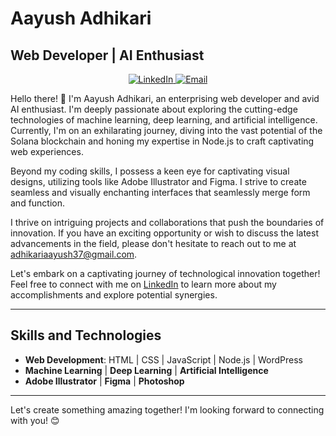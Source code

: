 
# Aayush Adhikari

## Web Developer | AI Enthusiast

<div align="center">
  <a href="https://www.linkedin.com/in/aayush-adhikari-040143209/" target="_blank" rel="noopener noreferrer">
    <img src="https://img.shields.io/badge/LinkedIn-Aayush%20Adhikari-blue?style=flat-square&logo=linkedin" alt="LinkedIn">
  </a>
  <a href="mailto:adhikariaayush37@gmail.com" target="_blank" rel="noopener noreferrer">
    <img src="https://img.shields.io/badge/Email-adhikariaayush37%40gmail.com-red?style=flat-square&logo=gmail" alt="Email">
  </a>
</div>

Hello there! 👋 I'm Aayush Adhikari, an enterprising web developer and avid AI enthusiast. I'm deeply passionate about exploring the cutting-edge technologies of machine learning, deep learning, and artificial intelligence. Currently, I'm on an exhilarating journey, diving into the vast potential of the Solana blockchain and honing my expertise in Node.js to craft captivating web experiences.

Beyond my coding skills, I possess a keen eye for captivating visual designs, utilizing tools like Adobe Illustrator and Figma. I strive to create seamless and visually enchanting interfaces that seamlessly merge form and function.

I thrive on intriguing projects and collaborations that push the boundaries of innovation. If you have an exciting opportunity or wish to discuss the latest advancements in the field, please don't hesitate to reach out to me at adhikariaayush37@gmail.com.

Let's embark on a captivating journey of technological innovation together! Feel free to connect with me on [LinkedIn](https://www.linkedin.com/in/aayush-adhikari-040143209/) to learn more about my accomplishments and explore potential synergies.

---

## Skills and Technologies

- **Web Development**: HTML | CSS | JavaScript | Node.js | WordPress
- **Machine Learning** | **Deep Learning** | **Artificial Intelligence**
- **Adobe Illustrator** | **Figma**  | **Photoshop**

---

Let's create something amazing together! I'm looking forward to connecting with you! 😊